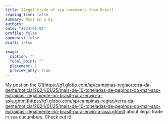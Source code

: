 ```yaml
---
title: Ilegal trade of sea cucumbers from Brazil
reading_time: false
summary: Post on a G1 
authors: 
date: "2024-01-02"
profile: false
comments: false
draft: false

image:
  caption: ""
  focal_point: ""
  placement: 2
  preview_only: true
---
```

My post on the G1(https://g1.globo.com/sp/campinas-regiao/terra-da-gente/noticia/2024/01/25/mais-de-10-toneladas-de-pepinos-do-mar-sao-extraidas-ilegalmente-no-brasil-para-envio-a-asia.ghtml)https://g1.globo.com/sp/campinas-regiao/terra-da-gente/noticia/2024/01/25/mais-de-10-toneladas-de-pepinos-do-mar-sao-extraidas-ilegalmente-no-brasil-para-envio-a-asia.ghtml) about ilegal trade in sea cucumbers. Check out it!

